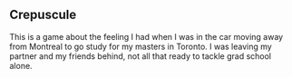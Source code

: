 Crepuscule
-----

This is a game about the feeling I had when I was in the car moving away from Montreal to go study for my masters in Toronto. I was leaving my partner and my friends behind, not all that ready to tackle grad school alone.